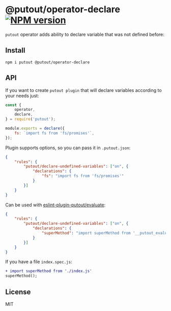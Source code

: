 # @putout/operator-declare [![NPM version][NPMIMGURL]][NPMURL]

[NPMIMGURL]: https://img.shields.io/npm/v/@putout/operator-declare.svg?style=flat&longCache=true
[NPMURL]: https://npmjs.org/package/@putout/operator-declare "npm"

`putout` operator adds ability to declare variable that was not defined before:

## Install

```
npm i putout @putout/operator-declare
```

## API

If you want to create `putout plugin` that will declare variables according to your needs just:

```js
const {
    operator,
    declare,
} = require('putout');

module.exports = declare({
    fs: `import fs from 'fs/promises'`,
});
```

Plugin supports options, so you can pass it in `.putout.json`:

```json
{
    "rules": {
        "putout/declare-undefined-variables": ["on", {
            "declarations": {
                "fs": "import fs from 'fs/promises'"
            }
        }]
    }
}
```

Can be used with [eslint-plugin-putout/evaluate](https://github.com/coderaiser/putout/tree/master/packages/eslint-plugin-putout/lib/evaluate):

```json
{
    "rules": {
        "putout/declare-undefined-variables": ["on", {
            "declarations": {
                "superMethod": "import superMethod from '__putout_evaluate: join(`./`, basename(__filename), `.js`)'"
            }
        }]
    }
}
```

If you have a file `index.spec.js`:

```diff
+ import superMethod from './index.js'
superMethod();
```

## License

MIT
